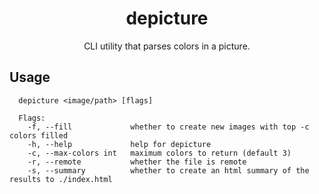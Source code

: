 <div align="center">
    <h1>depicture</h1>
    <p>
    CLI utility that parses colors in a picture.
    </p>
</div>

## Usage

```
  depicture <image/path> [flags]

  Flags:
    -f, --fill             whether to create new images with top -c colors filled
    -h, --help             help for depicture
    -c, --max-colors int   maximum colors to return (default 3)
    -r, --remote           whether the file is remote
    -s, --summary          whether to create an html summary of the results to ./index.html
```